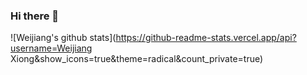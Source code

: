### Hi there 👋

![Weijiang's github stats](https://github-readme-stats.vercel.app/api?username=Weijiang Xiong&show_icons=true&theme=radical&count_private=true)
<!--
**Weijiang-Xiong/Weijiang-Xiong** is a ✨ _special_ ✨ repository because its `README.md` (this file) appears on your GitHub profile.

Here are some ideas to get you started:

- 🔭 I’m currently working on ...
- 🌱 I’m currently learning ...
- 👯 I’m looking to collaborate on ...
- 🤔 I’m looking for help with ...
- 💬 Ask me about ...
- 📫 How to reach me: ...
- 😄 Pronouns: ...
- ⚡ Fun fact: ...
-->

